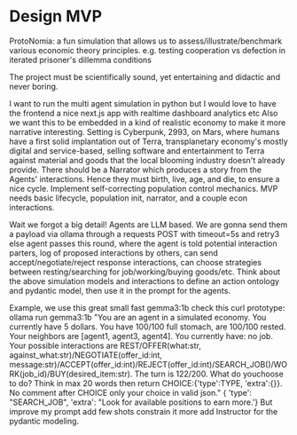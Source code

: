 # Design MVP

ProtoNomia: a fun simulation that allows us to assess/illustrate/benchmark various economic theory principles.
e.g. testing cooperation vs defection in iterated prisoner's dillemma conditions

The project must be scientifically sound, yet entertaining and didactic and never boring.

I want to run the multi agent simulation in python
but I would love to have the frontend a nice next.js app with realtime dashboard analytics etc
Also we want this to be embedded in a kind of realistic economy to make it more narrative interesting. Setting is Cyberpunk, 2993, on Mars, where humans have a first solid implantation out of Terra, transplanetary economy's mostly digital and service-based, selling software and entertainment to Terra against material and goods that the local blooming industry doesn't already provide.
There should be a Narrator which produces a story from the Agents' interactions.
Hence they must birth, live, age, and die, to ensure a nice cycle.
Implement self-correcting population control mechanics.
MVP needs basic lifecycle, population init, narrator, and a couple econ interactions. 

Wait we forgot a big detail! Agents are LLM based. We are gonna send them a payload via ollama through a requests POST with timeout=5s and retry3 else agent passes this round, where the agent is told potential interaction parters, log of proposed interactions by others, can send accept/negotiate/reject response interactions, can choose strategies between resting/searching for job/working/buying goods/etc. Think about the above simulation models and interactions to define an action ontology and pydantic model, then use it in the prompt for the agents.

Example, we use this great small fast gemma3:1b check this curl prototype:
ollama run gemma3:1b "You are an agent in a simulated economy. You currently have 5 dollars. You have 100/100 full stomach, are 100/100 rested. Your neighbors are [agent1, agent3, agent4]. You currently have: no job. Your possible interactions are REST/OFFER(what:str, against_what:str)/NEGOTIATE(offer_id:int, message:str)/ACCEPT(offer_id:int)/REJECT(offer_id:int)/SEARCH_JOB()/WORK(job_id)/BUY(desired_item:str). The turn is 122/200. What do youchoose to do? Think in max 20 words then return CHOICE:{'type':TYPE, 'extra':{}}. No comment after CHOICE only your choice in valid json." { 'type': "SEARCH_JOB", 'extra': "Look for available positions to earn more.'}
But improve my prompt add few shots constrain it more add Instructor for the pydantic modeling.